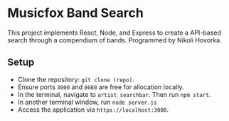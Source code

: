 # Musicfox Band Search

This project implements React, Node, and Express to create a API-based search through a compendium of bands. 
Programmed by Nikoli Hovorka.

## Setup

- Clone the repository: `git clone (repo)`. 
- Ensure ports `3000` and `8080` are free for allocation locally.
- In the terminal, navigate to `artist_searchbar`. Then run `npm start`.
- In another terminal window, run `node server.js`
- Access the application via `https://localhost:3000`.
